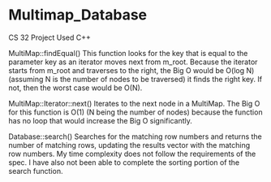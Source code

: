 Multimap_Database
=================

CS 32 Project
Used C++


MultiMap::findEqual()
This function looks for the key that is equal to the parameter key as an iterator moves next from m_root. Because the iterator starts from m_root and traverses to the right, the Big O would be O(log N) (assuming N is the number of nodes to be traversed) it finds the right key. If not, then the worst case would be O(N).

MultiMap::Iterator::next()
Iterates to the next node in a MultiMap. The Big O for this function is O(1) (N being the number of nodes) because the function has no loop that would increase the Big O significantly.

Database::search()
Searches for the matching row numbers and returns the number of matching rows, updating the results vector with the matching row numbers. My time complexity does not follow the requirements of the spec. I have also not been able to complete the sorting portion of the search function.

